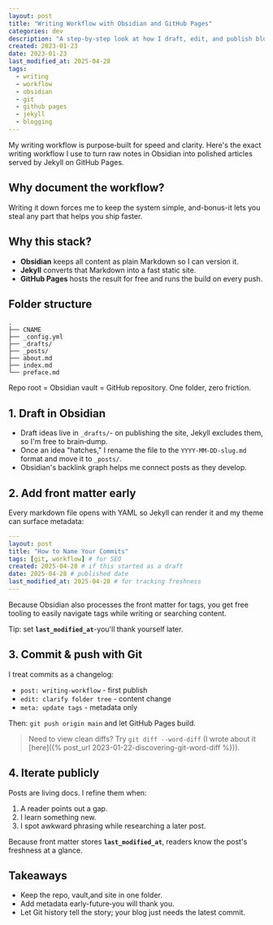 ```yaml
---
layout: post
title: "Writing Workflow with Obsidian and GitHub Pages"
categories: dev
description: "A step‑by‑step look at how I draft, edit, and publish blog posts using Obsidian and GitHub Pages powered by Jekyll."
created: 2023-01-23
date: 2023-01-23
last_modified_at: 2025-04-28
tags:
  - writing
  - workflow
  - obsidian
  - git
  - github pages
  - jekyll
  - blogging
---
```

My writing workflow is purpose‑built for speed and clarity. Here's the exact writing workflow I use to turn raw notes in Obsidian into polished articles served by Jekyll on GitHub Pages.

## Why document the workflow?

Writing it down forces me to keep the system simple, and-bonus-it lets you steal any part that helps you ship faster.

## Why this stack?

* **Obsidian** keeps all content as plain Markdown so I can version it.
* **Jekyll** converts that Markdown into a fast static site.
* **GitHub Pages** hosts the result for free and runs the build on every push.

## Folder structure

```text
.
├── CNAME
├── _config.yml
├── _drafts/
├── _posts/
├── about.md
├── index.md
└── preface.md
```

Repo root = Obsidian vault = GitHub repository. One folder, zero friction.

## 1. Draft in Obsidian

- Draft ideas live in `_drafts/`- on publishing the site, Jekyll excludes them, so I'm free to brain‑dump.
- Once an idea "hatches," I rename the file to the `YYYY-MM-DD-slug.md` format and move it to `_posts/`.
- Obsidian's backlink graph helps me connect posts as they develop.

## 2. Add front matter early

Every markdown file opens with YAML so Jekyll can render it and my theme can surface metadata:

```yaml
---
layout: post
title: "How to Name Your Commits"
tags: [git, workflow] # for SEO
created: 2025‑04‑28 # if this started as a draft
date: 2025-04-28 # published date
last_modified_at: 2025‑04‑28 # for tracking freshness
---
```

Because Obsidian also processes the front matter for tags, you get free tooling to easily navigate tags while writing or searching content.

Tip: set **`last_modified_at`**-you'll thank yourself later.

## 3. Commit & push with Git

I treat commits as a changelog:

- `post: writing‑workflow` - first publish
- `edit: clarify folder tree` - content change
- `meta: update tags` - metadata only

Then: `git push origin main` and let GitHub Pages build.

> Need to view clean diffs? Try `git diff --word-diff` (I wrote about it [here]({% post_url 2023-01-22-discovering-git-word-diff %})).

## 4. Iterate publicly

Posts are living docs. I refine them when:

1. A reader points out a gap.
2. I learn something new.
3. I spot awkward phrasing while researching a later post.

Because front matter stores **`last_modified_at`**, readers know the post's freshness at a glance.

## Takeaways

- Keep the repo, vault,and site in one folder.
- Add metadata early-future‑you will thank you.
- Let Git history tell the story; your blog just needs the latest commit.

